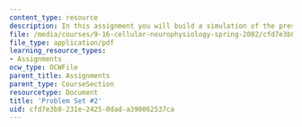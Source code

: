 ```yaml
---
content_type: resource
description: In this assignment you will build a simulation of the presynaptic terminal.
file: /media/courses/9-16-cellular-neurophysiology-spring-2002/cfd7e3b8231e24250dada390062537ca_problem_set_2.pdf
file_type: application/pdf
learning_resource_types:
- Assignments
ocw_type: OCWFile
parent_title: Assignments
parent_type: CourseSection
resourcetype: Document
title: 'Problem Set #2'
uid: cfd7e3b8-231e-2425-0dad-a390062537ca
---
```

